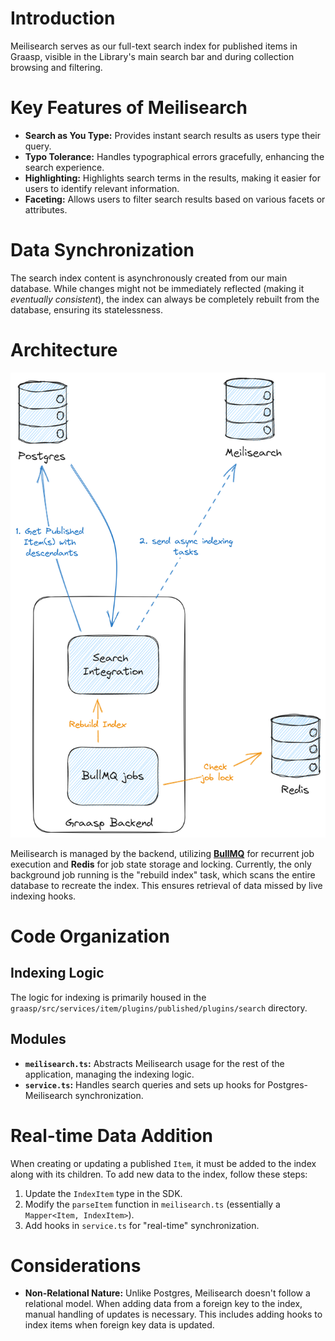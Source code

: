 # Introduction
Meilisearch serves as our full-text search index for published items in Graasp, visible in the Library's main search bar and during collection browsing and filtering.

# Key Features of Meilisearch
- **Search as You Type:** Provides instant search results as users type their query.
- **Typo Tolerance:** Handles typographical errors gracefully, enhancing the search experience.
- **Highlighting:** Highlights search terms in the results, making it easier for users to identify relevant information.
- **Faceting:** Allows users to filter search results based on various facets or attributes.

# Data Synchronization
The search index content is asynchronously created from our main database. While changes might not be immediately reflected (making it *eventually consistent*), the index can always be completely rebuilt from the database, ensuring its statelessness.

# Architecture
![Figure: Meilisearch Architecture](./meilisearch-integration.excalidraw.png)

Meilisearch is managed by the backend, utilizing **[BullMQ](https://docs.bullmq.io/**)** for recurrent job execution and **Redis** for job state storage and locking. Currently, the only background job running is the "rebuild index" task, which scans the entire database to recreate the index. This ensures retrieval of data missed by live indexing hooks.

# Code Organization
## Indexing Logic
The logic for indexing is primarily housed in the `graasp/src/services/item/plugins/published/plugins/search` directory.
  
## Modules
- **`meilisearch.ts`:** Abstracts Meilisearch usage for the rest of the application, managing the indexing logic.
- **`service.ts`:** Handles search queries and sets up hooks for Postgres-Meilisearch synchronization.

# Real-time Data Addition
When creating or updating a published `Item`, it must be added to the index along with its children. To add new data to the index, follow these steps:
1. Update the `IndexItem` type in the SDK.
2. Modify the `parseItem` function in `meilisearch.ts` (essentially a `Mapper<Item, IndexItem>`).
3. Add hooks in `service.ts` for "real-time" synchronization.

# Considerations
- **Non-Relational Nature:** Unlike Postgres, Meilisearch doesn't follow a relational model. When adding data from a foreign key to the index, manual handling of updates is necessary. This includes adding hooks to index items when foreign key data is updated.
